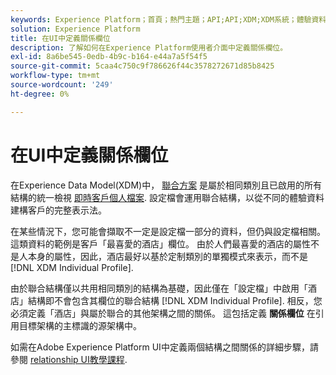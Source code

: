 ```yaml
---
keywords: Experience Platform；首頁；熱門主題；API;API;XDM;XDM系統；體驗資料模型；資料模型；ui；工作區；關係；欄位；
solution: Experience Platform
title: 在UI中定義關係欄位
description: 了解如何在Experience Platform使用者介面中定義關係欄位。
exl-id: 8a6be545-0edb-4b9c-b164-e44a7a5f54f5
source-git-commit: 5caa4c750c9f786626f44c3578272671d85b8425
workflow-type: tm+mt
source-wordcount: '249'
ht-degree: 0%

---
```


# 在UI中定義關係欄位

在Experience Data Model(XDM)中， [聯合方案](../../schema/composition.md#union) 是屬於相同類別且已啟用的所有結構的統一檢視 [即時客戶個人檔案](../../../profile/home.md). 設定檔會運用聯合結構，以從不同的體驗資料建構客戶的完整表示法。

在某些情況下，您可能會擷取不一定是設定檔一部分的資料，但仍與設定檔相關。 這類資料的範例是客戶「最喜愛的酒店」欄位。 由於人們最喜愛的酒店的屬性不是人本身的屬性，因此，酒店最好以基於定制類別的單獨模式來表示，而不是 [!DNL XDM Individual Profile].

由於聯合結構僅以共用相同類別的結構為基礎，因此僅在「設定檔」中啟用「酒店」結構即不會包含其欄位的聯合結構 [!DNL XDM Individual Profile]. 相反，您必須定義「酒店」與屬於聯合的其他架構之間的關係。 這包括定義 **關係欄位** 在引用目標架構的主標識的源架構中。

如需在Adobe Experience Platform UI中定義兩個結構之間關係的詳細步驟，請參閱 [relationship UI教學課程](../../tutorials/relationship-ui.md).
